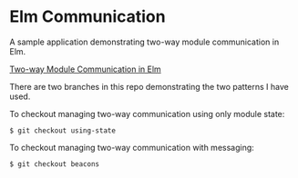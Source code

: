 # Elm Communication

A sample application demonstrating two-way module communication in Elm.

[Two-way Module Communication in Elm](https://medium.com/@KevinBGreene/two-way-module-communication-in-elm-7cd5896df37c)


There are two branches in this repo demonstrating the two patterns I have used.


To checkout managing two-way communication using only module state:

```
$ git checkout using-state
```


To checkout managing two-way communication with messaging:

```
$ git checkout beacons
```
